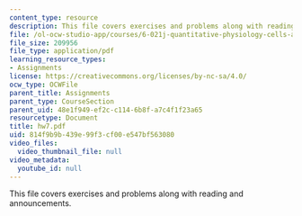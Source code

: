 ```yaml
---
content_type: resource
description: This file covers exercises and problems along with reading and announcements.
file: /ol-ocw-studio-app/courses/6-021j-quantitative-physiology-cells-and-tissues-fall-2004/814f9b9b439e99f3cf00e547bf563080_hw7.pdf
file_size: 209956
file_type: application/pdf
learning_resource_types:
- Assignments
license: https://creativecommons.org/licenses/by-nc-sa/4.0/
ocw_type: OCWFile
parent_title: Assignments
parent_type: CourseSection
parent_uid: 48e1f949-ef2c-c114-6b8f-a7c4f1f23a65
resourcetype: Document
title: hw7.pdf
uid: 814f9b9b-439e-99f3-cf00-e547bf563080
video_files:
  video_thumbnail_file: null
video_metadata:
  youtube_id: null
---
```

This file covers exercises and problems along with reading and announcements.